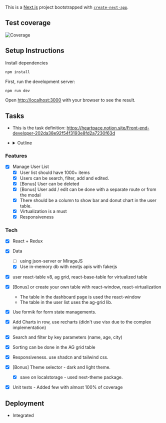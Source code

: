 This is a [Next.js](https://nextjs.org) project bootstrapped with [`create-next-app`](https://nextjs.org/docs/app/api-reference/cli/create-next-app).

## Test coverage
![Coverage](https://raw.githubusercontent.com/viranmalaka/lt-pse-user-list-demo/main/badge.svg)

## Setup Instructions

Install dependencies
```bash
npm install
```

First, run the development server:

```bash
npm run dev
```

Open [http://localhost:3000](http://localhost:3000) with your browser to see the result.

## Tasks
- This is the task definition: https://heartpace.notion.site/Front-end-developer-202da38e92f54f3193e8fd2a7230f63d

- <details>
  <summary>Outline</summary>
  Create a web application for managing a list of users with the ability to view, search, filter, add, and edit data. You need to display more than 1000 users on the page and everything should work quickly.

  **In total, there should be a table with virtualization, a form for working with user entities, a bar chart and a donut chart that will show statistics on the data at your discretion**

  ### **Technical Requirements:**

  1. **Core Technologies**: Use React for the frontend and Redux for state management.
  2. **Data**: Use a mock API (e.g., using json-server or MirageJS) to simulate server operations. Functions for retrieving the user list, adding, deleting, and editing a user should be implemented.
  3. **Tables**: Implement a virtual table for displaying the list of users. The table should support sorting and filtering by key attributes (e.g., name, age, city). Recommended libraries: **react-table v8, ag grid, react-base-table** with built-in virtualization functionality or you can use r**eact-window, react-virtualization**
  4. **Forms**: Add forms for creating and editing user data. Forms must include validation of the entered data. Recommended libraries: **Formik**
  5. **Charts**: Use a data visualization library to create charts, for example, demographic data on users (age, distribution by cities, etc.). Recommended libraries:  https://airbnb.io/visx
  6. **Search and Filtering**: Implement the ability to search for users and filter the list by key parameters.
  7. **Responsive Design**: The interface should display correctly on various devices and screen resolutions. Recommended libraries: **Material-ui v5**
  8. **Additional**: Implement the option to choose a theme (light/dark). Recommended libraries: **Material-ui v5**

  ### **Evaluation Criteria:**

  - Code Quality: Cleanliness, readability, use of modern practices and ES6+ standards.
  - Application Architecture: Logic separation, use of Redux for state management.
  - UI/UX: Interface convenience, visual design.
  - Functionality: Compliance with the technical assignment, error-free operation of the application.

  ### **Submission:**

  - The result should be provided as a link to GitHub with instructions for running the application locally.
  - Hosting the application on GitHub Pages, Netlify, Vercel, or similar platforms to demonstrate the project's functionality in real-time is encouraged.
  </details>

### Features
- [x] Manage User List 
  - [x] User list should have 1000+ items
  - [x] Users can be search, filter, add and edited. 
  - [x] [Bonus] User can be deleted
  - [x] [Bonus] User add / edit can be done with a separate route or from the modal
  - [x] There should be a column to show bar and donut chart in the user table.
  - [x] Virtualization is a must
  - [x] Responsiveness
  
### Tech
- [x] React + Redux
- [x] Data 
   -  [ ] using json-server or MirageJS
   -  [x] Use in-memory db with nextjs apis with fakerjs
- [x] user react-table v8, ag grid, react-base-table for virtualized table
- [x] [Bonus] or create your own table with react-window, react-virtualization
    - The table in the dashboard page is used the react-window
    - The table in the user list uses the ag-grid lib. 
- [x] Use formik for form state managements.
- [x] Add Charts in row, use recharts (didn't use visx due to the complex implementation)
- [x] Search and filter by key parameters (name, age, city)
- [x] Sorting can be done in the AG grid table 
 - [x] Responsiveness. use shadcn and tailwind css.
 - [x] [Bonus] Theme selector - dark and light theme.
    - [x] save on localstorage - used next-theme package.
 - [x] Unit tests - Added few with almost 100% of coverage


## Deployment
- Integrated 